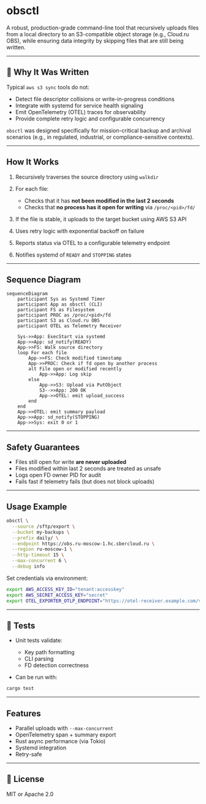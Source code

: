 # obsctl

A robust, production-grade command-line tool that recursively uploads files from a local directory to an S3-compatible object storage (e.g., Cloud.ru OBS), while ensuring data integrity by skipping files that are still being written.

---

## 🔧 Why It Was Written

Typical `aws s3 sync` tools do not:

* Detect file descriptor collisions or write-in-progress conditions
* Integrate with systemd for service health signaling
* Emit OpenTelemetry (OTEL) traces for observability
* Provide complete retry logic and configurable concurrency

`obsctl` was designed specifically for mission-critical backup and archival scenarios (e.g., in regulated, industrial, or compliance-sensitive contexts).

---

## How It Works

1. Recursively traverses the source directory using `walkdir`
2. For each file:

    * Checks that it has **not been modified in the last 2 seconds**
    * Checks that **no process has it open for writing** via `/proc/<pid>/fd/`
3. If the file is stable, it uploads to the target bucket using AWS S3 API
4. Uses retry logic with exponential backoff on failure
5. Reports status via OTEL to a configurable telemetry endpoint
6. Notifies systemd of `READY` and `STOPPING` states

---

## Sequence Diagram

```mermaid
sequenceDiagram
    participant Sys as Systemd Timer
    participant App as obsctl (CLI)
    participant FS as Filesystem
    participant PROC as /proc/<pid>/fd
    participant S3 as Cloud.ru OBS
    participant OTEL as Telemetry Receiver

    Sys->>App: ExecStart via systemd
    App->>App: sd_notify(READY)
    App->>FS: Walk source directory
    loop For each file
        App->>FS: Check modified timestamp
        App->>PROC: Check if fd open by another process
        alt File open or modified recently
            App->>App: Log skip
        else
            App->>S3: Upload via PutObject
            S3-->>App: 200 OK
            App->>OTEL: emit upload_success
        end
    end
    App->>OTEL: emit summary payload
    App->>App: sd_notify(STOPPING)
    App->>Sys: exit 0 or 1
```

---

## Safety Guarantees

* Files still open for write **are never uploaded**
* Files modified within last 2 seconds are treated as unsafe
* Logs open FD owner PID for audit
* Fails fast if telemetry fails (but does not block uploads)

---

## Usage Example

```sh
obsctl \
  --source /sftp/export \
  --bucket my-backups \
  --prefix daily/ \
  --endpoint https://obs.ru-moscow-1.hc.sbercloud.ru \
  --region ru-moscow-1 \
  --http-timeout 15 \
  --max-concurrent 6 \
  --debug info
```

Set credentials via environment:

```sh
export AWS_ACCESS_KEY_ID="tenant:accesskey"
export AWS_SECRET_ACCESS_KEY="secret"
export OTEL_EXPORTER_OTLP_ENDPOINT="https://otel-receiver.example.com/v1/traces"
```

---

## 🧪 Tests

* Unit tests validate:

    * Key path formatting
    * CLI parsing
    * FD detection correctness
* Can be run with:

```sh
cargo test
```

---

## Features

* Parallel uploads with `--max-concurrent`
* OpenTelemetry span + summary export
* Rust async performance (via Tokio)
* Systemd integration
* Retry-safe

---


## 📄 License

MIT or Apache 2.0


